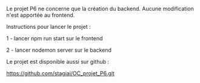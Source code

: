 Le projet P6 ne concerne que la création du backend. Aucune modification n'est apportée au frontend.



Instructions pour lancer le projet :

1 - lancer npm run start sur le frontend

2 - lancer nodemon server sur le backend




Le projet est disponible aussi sur github : 

https://github.com/stagiai/OC_projet_P6.git
